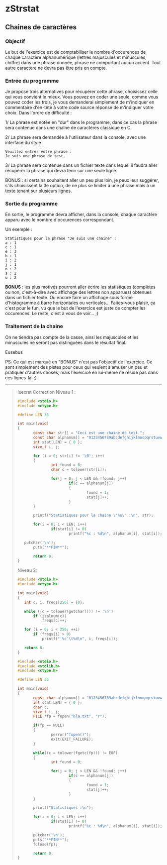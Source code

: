 # zStrstat
## Chaines de caractères


### Objectif


Le but de l'exercice est de comptabiliser le nombre d'occurences de chaque caractère alphanumérique (lettres majuscules et minuscules, chiffre) dans une phrase donnée, phrase ne comportant aucun accent. Tout autre caractère ne devra pas être pris en compte.

### Entrée du programme


Je propose trois alternatives pour récupérer cette phrase, choisissez celle qui vous convient le mieux. Vous pouvez en coder une seule, comme vous pouvez coder les trois, je vous demanderai simplement de m'indiquer en commentaire d'en-tête à votre code source réponse de m'indiquer votre choix. Dans l'ordre de difficulté :

1/ La phrase est notée en "dur" dans le programme, dans ce cas la phrase sera contenue dans une chaîne de caractères classique en C.

2/ La phrase sera demandée à l'utilisateur dans la console, avec une interface du style :

```shell
Veuillez entrer votre phrase :
Je suis une phrase de test.
```



3/ La phrase sera contenue dans un fichier texte dans lequel il faudra aller récupérer la phrase qui devra tenir sur une seule ligne.

BONUS : si certains souhaitent aller un peu plus loin, je peux leur suggérer, s'ils choisissent la 3e option, de ne plus se limiter à une phrase mais à un texte tenant sur plusieurs lignes.

### Sortie du programme


En sortie, le programme devra afficher, dans la console, chaque caractère apparu avec le nombre d'occurences correspondant.

Un exemple :
```shell
Statistiques pour la phrase "Je suis une chaine" :
a : 1
c : 1
e : 3
h : 1
i : 2
j : 1
n : 2
s : 2
u : 2
```

**BONUS** : les plus motivés pourront aller écrire les statistiques (complètes ou non, c'est-à-dire avec affichage des lettres non apparues) obtenues dans un fichier texte. Ou encore faire un affichage sous forme d'histogramme à barre horizontales ou verticales... Faites-vous plaisir, ça c'est pour le fun, vu que le but de l'exercice est juste de compter les occurences. Le reste, c'est à vous de voir... ;)

### Traitement de la chaine


On ne tiendra pas compte de la casse, ainsi les majuscules et les minuscules ne seront pas distinguées dans le résultat final.


Eusebus

PS: Ce qui est marqué en "BONUS" n'est pas l'objectif de l'exercice. Ce sont simplement des pistes pour ceux qui veulent s'amuser un peu et pratiquer d'autres choses, mais l'exercice en lui-même ne réside pas dans ces lignes-là. :)

-----------------


>!secret Correction
>Niveau 1 :
>```c
>#include <stdio.h>
>#include <ctype.h>
>
>#define LEN 36
>
>int main(void)
>{
>        const char str[] = "Ceci est une chaine de test.";
>        const char alphanum[] = "0123456789abcdefghijklmnopqrstuvwxyz";
>        int stat[LEN] = { 0 };
>        size_t i, j;
>
>        for (i = 0; str[i] != '\0'; i++)
>        {
>                int found = 0;
>                char c = tolower(str[i]);
>
>                for(j = 0; j < LEN && !found; j++)
>                        if(c == alphanum[j])
>                        {
>                                found = 1;
>                                stat[j]++;
>                        }
>        }
>
>        printf("Statistiques pour la chaine \"%s\" :\n", str);
>
>        for(i = 0; i < LEN; i++)
>                if(stat[i] != 0)
>                        printf("%c : %d\n", alphanum[i], stat[i]);
>
>    putchar('\n');
>        puts("**FIN**");
>
>        return 0;
>}
>```
>
>Niveau 2:
>```c
>#include <stdio.h>
>#include <ctype.h>
>
>int main(void)
>{
>    int c, i, freqs[256] = {0};
>
>    while ((c = tolower(getchar())) != '\n')
>        if (isalnum(c))
>            freqs[c]++;
>
>    for (i = 0; i < 256; ++i)
>        if (freqs[i] > 0)
>            printf("'%c'\t%d\n", i, freqs[i]);
>
>    return 0;
>}
>```
>
>```c
>#include <stdio.h>
>#include <stdlib.h>
>#include <ctype.h>
>
>#define LEN 36
>
>int main(void)
>{
>        const char alphanum[] = "0123456789abcdefghijklmnopqrstuvwxyz";
>        int stat[LEN] = { 0 };
>        char c;
>        size_t i, j;
>        FILE *fp = fopen("bla.txt", "r");
>
>        if(fp == NULL)
>        {
>                perror("fopen()");
>                exit(EXIT_FAILURE);
>        }
>
>        while((c = tolower(fgetc(fp))) != EOF)
>        {
>                int found = 0;
>
>                for(j = 0; j < LEN && !found; j++)
>                        if(c == alphanum[j])
>                        {
>                                found = 1;
>                                stat[j]++;
>                        }
>        }
>
>        printf("Statistiques :\n");
>
>        for(i = 0; i < LEN; i++)
>                if(stat[i] != 0)
>                        printf("%c : %d\n", alphanum[i], stat[i]);
>
>        putchar('\n');
>        puts("**FIN**");
>        fclose(fp);
>
>        return 0;
>}
>```
>
